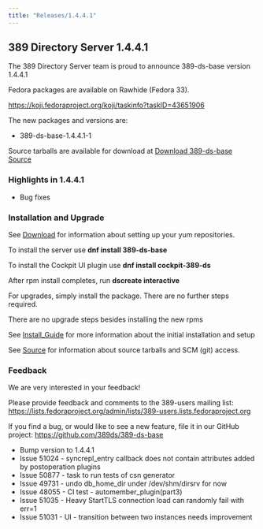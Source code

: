 ```yaml
---
title: "Releases/1.4.4.1"
---
```


389 Directory Server 1.4.4.1
-----------------------------

The 389 Directory Server team is proud to announce 389-ds-base version 1.4.4.1

Fedora packages are available on Rawhide (Fedora 33).

<https://koji.fedoraproject.org/koji/taskinfo?taskID=43651906>

The new packages and versions are:

- 389-ds-base-1.4.4.1-1

Source tarballs are available for download at [Download 389-ds-base Source](https://releases.pagure.org/389-ds-base/389-ds-base-1.4.4.1.tar.bz2)

### Highlights in 1.4.4.1

- Bug fixes

### Installation and Upgrade 

See [Download](../download.html) for information about setting up your yum repositories.

To install the server use **dnf install 389-ds-base**

To install the Cockpit UI plugin use **dnf install cockpit-389-ds**

After rpm install completes, run **dscreate interactive**

For upgrades, simply install the package.  There are no further steps required.

There are no upgrade steps besides installing the new rpms 

See [Install\_Guide](../howto/howto-install-389.html) for more information about the initial installation and setup

See [Source](../development/source.html) for information about source tarballs and SCM (git) access.

### Feedback

We are very interested in your feedback!

Please provide feedback and comments to the 389-users mailing list: <https://lists.fedoraproject.org/admin/lists/389-users.lists.fedoraproject.org>

If you find a bug, or would like to see a new feature, file it in our GitHub project: <https://github.com/389ds/389-ds-base>

- Bump version to 1.4.4.1
- Issue 51024 - syncrepl_entry callback does not contain attributes added by postoperation plugins
- Issue 50877 - task to run tests of csn generator
- Issue 49731 - undo db_home_dir under /dev/shm/dirsrv for now
- Issue 48055 - CI test - automember_plugin(part3)
- Issue 51035 - Heavy StartTLS connection load can randomly fail with err=1
- Issue 51031 - UI - transition between two instances needs improvement


